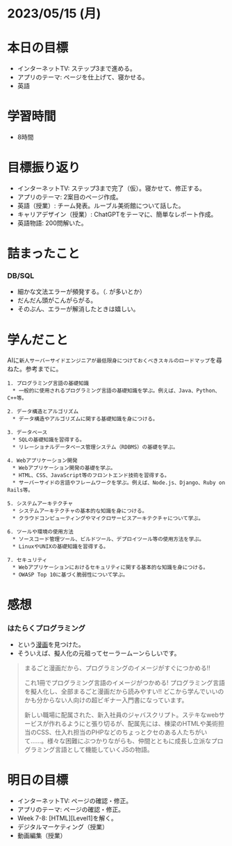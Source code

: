 # 2023/05/15 (月)

# 本日の目標

- インターネットTV: ステップ3まで進める。
- アプリのテーマ: ページを仕上げて、寝かせる。
- 英語

# 学習時間

- 8時間

# 目標振り返り

- インターネットTV: ステップ3まで完了（仮）。寝かせて、修正する。
- アプリのテーマ: 2案目のページ作成。
- 英語（授業）: チーム発表。ルーブル美術館について話した。
- キャリアデザイン（授業）: ChatGPTをテーマに、簡単なレポート作成。
- 英語物語: 200問解いた。

# 詰まったこと

### DB/SQL
- 細かな文法エラーが頻発する。（. が多いとか）
- だんだん頭がこんがらがる。
- そのぶん、エラーが解消したときは嬉しい。

# 学んだこと

AIに`新人サーバーサイドエンジニアが最低限身につけておくべきスキルのロードマップ`を尋ねた。参考までに。
```
1. プログラミング言語の基礎知識
　* 一般的に使用されるプログラミング言語の基礎知識を学ぶ。例えば、Java、Python、C++等。

2. データ構造とアルゴリズム
　* データ構造やアルゴリズムに関する基礎知識を身につける。

3. データベース
　* SQLの基礎知識を習得する。
　* リレーショナルデータベース管理システム（RDBMS）の基礎を学ぶ。

4. Webアプリケーション開発
　* Webアプリケーション開発の基礎を学ぶ。
　* HTML、CSS、JavaScript等のフロントエンド技術を習得する。
　* サーバーサイドの言語やフレームワークを学ぶ。例えば、Node.js、Django、Ruby on Rails等。

5. システムアーキテクチャ
　* システムアーキテクチャの基本的な知識を身につける。
　* クラウドコンピューティングやマイクロサービスアーキテクチャについて学ぶ。

6. ツールや環境の使用方法
　* ソースコード管理ツール、ビルドツール、デプロイツール等の使用方法を学ぶ。
　* LinuxやUNIXの基礎知識を習得する。

7. セキュリティ
　* Webアプリケーションにおけるセキュリティに関する基本的な知識を身につける。
　* OWASP Top 10に基づく脆弱性について学ぶ。
````

# 感想

### はたらくプログラミング
- という[漫画](https://www.amazon.co.jp/%E3%81%AF%E3%81%9F%E3%82%89%E3%81%8F%E3%83%97%E3%83%AD%E3%82%B0%E3%83%A9%E3%83%9F%E3%83%B3%E3%82%B0-%E5%AE%8C%E5%85%A8%E7%89%88-%E3%81%A8%E3%82%8A%E3%81%9F%E3%81%99/dp/4046801352)を見つけた。
- そういえば、擬人化の元祖ってセーラームーンらしいです。

>まるごと漫画だから、プログラミングのイメージがすぐにつかめる!!
>
>これ1冊でプログラミング言語のイメージがつかめる! プログラミング言語を擬人化し、全部まるごと漫画だから読みやすい!! どこから学んでいいのかも分からない人向けの超ビギナー入門書になっています。
>
>新しい職場に配属された、新入社員のジャバスクリプト。ステキなwebサービスが作れるようにと張り切るが、配属先には、棟梁のHTMLや美術担当のCSS、仕入れ担当のPHPなどのちょっとクセのある人たちがいて……。様々な困難にぶつかりながらも、仲間とともに成長し立派なプログラミング言語として機能していくJSの物語。


# 明日の目標

- インターネットTV: ページの確認・修正。
- アプリのテーマ: ページの確認・修正。
- Week 7-8: [HTML][Level1]を解く。
- デジタルマーケティング（授業）
- 動画編集（授業）
